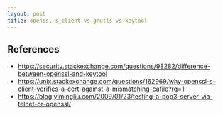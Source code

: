 ```yaml
---
layout: post
title: openssl s_client vs gnutls vs keytool
---
```




## References 

- https://security.stackexchange.com/questions/98282/difference-between-openssl-and-keytool 
- https://unix.stackexchange.com/questions/162969/why-openssl-s-client-verifies-a-cert-against-a-mismatching-cafile?rq=1
- https://blog.yimingliu.com/2009/01/23/testing-a-pop3-server-via-telnet-or-openssl/